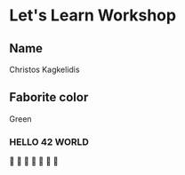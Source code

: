 # Let's Learn Workshop

## Name

Christos Kagkelidis

## Faborite color

Green

### HELLO 42 WORLD

:rocket:
:rocket:
:rocket:
:rocket:
:rocket:
:rocket:
:rocket: